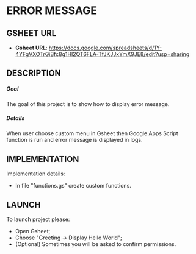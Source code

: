 ERROR MESSAGE
=============


GSHEET URL
----------

* **Gsheet URL**: https://docs.google.com/spreadsheets/d/1Y-4YFgVXOTrGiBfc8g1HI2QT6FLA-TfJKJJxYmX9JE8/edit?usp=sharing


DESCRIPTION
-----------

##### Goal
The goal of this project is to show how to display error message.

##### Details
When user choose custom menu in Gsheet then Google Apps Script function is run and error message is displayed in logs.


IMPLEMENTATION
-----------

Implementation details:
* In file "functions.gs" create custom functions.
  

LAUNCH
------

To launch project please:
* Open Gsheet;
* Choose "Greeting -> Display Hello World";
* (Optional) Sometimes you will be asked to confirm permissions.
